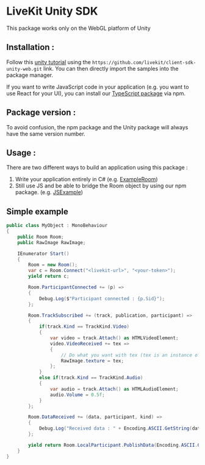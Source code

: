 # LiveKit Unity SDK
This package works only on the WebGL platform of Unity

## Installation :
Follow this [unity tutorial](https://docs.unity3d.com/Manual/upm-ui-giturl.html) using the `https://github.com/livekit/client-sdk-unity-web.git` link.
You can then directly import the samples into the package manager.

If you want to write JavaScript code in your application (e.g. you want to use React for your UI), you can install our [TypeScript package](https://www.npmjs.com/package/@livekit/livekit-unity) via npm.

## Package version :
To avoid confusion, the npm package and the Unity package will always have the same version number.

## Usage : 
There are two different ways to build an application using this package :
1. Write your application entirely in C# (e.g. [ExampleRoom](https://github.com/livekit/client-sdk-unity-web/tree/main/Samples~/ExampleRoom))
2. Still use JS and be able to bridge the Room object by using our npm package. (e.g. [JSExample](https://github.com/livekit/client-sdk-unity-web/tree/main/Samples~/JSExample))

## Simple example
```cs
public class MyObject : MonoBehaviour
{
    public Room Room;
    public RawImage RawImage;

    IEnumerator Start()
    {
        Room = new Room();
        var c = Room.Connect("<livekit-url>", "<your-token>");
        yield return c;

        Room.ParticipantConnected += (p) =>
        {
            Debug.Log($"Participant connected : {p.Sid}");
        };

        Room.TrackSubscribed += (track, publication, participant) =>
        {
            if(track.Kind == TrackKind.Video)
            {
                var video = track.Attach() as HTMLVideoElement;
                video.VideoReceived += tex =>
                {
                    // Do what you want with tex (tex is an instance of Texture2D)
                    RawImage.texture = tex;
                };
            }
            else if(track.Kind == TrackKind.Audio)
            {
                var audio = track.Attach() as HTMLAudioElement;
                audio.Volume = 0.5f;
            }
        };

        Room.DataReceived += (data, participant, kind) =>
        {
            Debug.Log("Received data : " + Encoding.ASCII.GetString(data));
        };

        yield return Room.LocalParticipant.PublishData(Encoding.ASCII.GetBytes("This is as test"), DataPacketKind.RELIABLE);
    }
}

```
